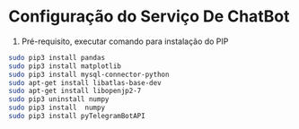 # Configuração do Serviço De ChatBot

1. Pré-requisito, executar comando para instalação do PIP
```bash
sudo pip3 install pandas
sudo pip3 install matplotlib
sudo pip3 install mysql-connector-python
sudo apt-get install libatlas-base-dev
sudo apt-get install libopenjp2-7
sudo pip3 uninstall numpy
sudo pip3 install  numpy
sudo pip3 install pyTelegramBotAPI
```